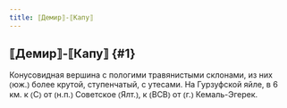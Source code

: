 ```yaml
---
title: ⟦Демир⟧-⟦Капу⟧
---
```

## ⟦Демир⟧-⟦Капу⟧ {#1}

Конусовидная вершина с пологими травянистыми склонами, из них ⦅юж.⦆ более крутой, ступенчатый, с утесами. На Гурзуфской яйле, в 6 км. к ⦅С⦆ от ⦅н.п.⦆ Советское ⦅Ялт.⦆, к ⦅ВСВ⦆ от ⦅г.⦆ Кемаль-Эгерек.
